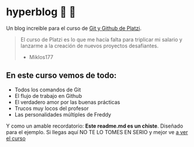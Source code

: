 # hyperblog :ox: :bamboo: 
Un blog increible para el curso de [Git y Github de Platzi](https://platzi.com/clases/git-github/ "Git y Github de Platzi").
> El curso de Platzi es lo que me hacía falta para triplicar mi salario y lanzarme a la creación de nuevos proyectos desafiantes.
> - Miklos177

## En este curso vemos de todo:
* Todos los comandos de Git
* El flujo de trabajo en Github
* El verdadero amor por las buenas prácticas
* Trucos muy locos del profesor
* Las personalidades múltiples de Freddy

Y como un amable recordatorio: **Este readme.md es un chiste**. Diseñado para el ejemplo. Si llegas aquí NO TE LO TOMES EN SERIO y mejor ve [a ver el curso](https://platzi.com/clases/git-github/ "a ver el curso") 
